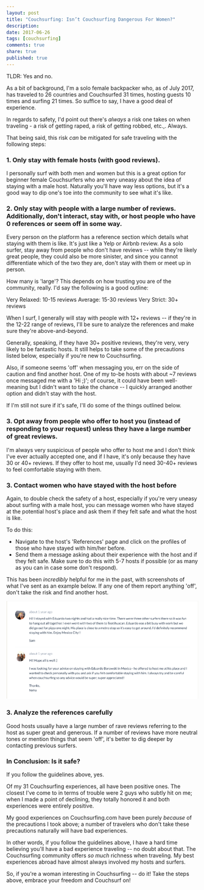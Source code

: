 ```yaml
---
layout: post
title: "Couchsurfing: Isn’t Couchsurfing Dangerous For Women?"
description: 
date: 2017-06-26
tags: [couchsurfing]
comments: true
share: true
published: true
---
```


TLDR: Yes and no. 

As a bit of background, I'm a solo female backpacker who, as of July 2017, has traveled to 26 countries and Couchsurfed 31 times, hosting guests 10 times and surfing 21 times. So suffice to say, I have a good deal of experience.

In regards to safety, I'd point out there's *always* a risk one takes on when traveling - a risk of getting raped, a risk of getting robbed, etc.,. Always.

That being said, this risk *can* be mitigated for safe traveling with the following steps:

### 1. Only stay with female hosts (with good reviews).

I personally surf with both men and women but this is a great option for beginner female Couchsurfers who are very uneasy about the idea of staying with a male host. Naturally you'll have way less options, but it's a good way to dip one's toe into the community to see what it's like. 

### 2. Only stay with people with a large number of reviews. Additionally, don't interact, stay with, or host people who have 0 references or seem off in some way. 

Every person on the platform has a reference section which details what staying with them is like. It's just like a Yelp or Airbnb review. As a solo surfer, stay away from people who don't have reviews -- while they're likely great people, they could also be more sinister, and since you cannot differentiate which of the two they are, don't stay with them or meet up in person.

How many is 'large'? This depends on how trusting you are of the community, really. I'd say the following is a good outline: 

Very Relaxed: 10-15 reviews
Average: 15-30 reviews
Very Strict: 30+ reviews

When I surf, I generally will stay with people with 12+ reviews -- if they're in the 12-22 range of reviews, I'll be sure to analyze the references and make sure they're above-and-beyond. 

Generally, speaking, if they have 30+ positive reviews, they're very, very likely to be fantastic hosts. It still helps to take some of the precautions listed below, especially if you're new to Couchsurfing. 

Also, if someone seems 'off' when messaging you, err on the side of caution and find another host. One of my to-be hosts with about ~7 reviews once messaged me with a 'Hi ;)'; of course, it could have been well-meaning but I didn't want to take the chance -- I quickly arranged another option and didn't stay with the host.  

If I'm still not sure if it's safe, I'll do some of the things outlined below.

### 3. Opt away from people who offer to host you (instead of responding to your request) unless they have a large number of great reviews.

I'm always very suspicious of people who offer to host me and I don't think I've ever actually accepted one, and if I have, it's only because they have 30 or 40+ reviews. If they offer to host me, usually I'd need 30-40+ reviews to feel comfortable staying with them. 

### 3. Contact women who have stayed with the host before 

Again, to double check the safety of a host, especially if you're very uneasy about surfing with a male host, you can message women who have stayed at the potential host's place and ask them if they felt safe and what the host is like. 

To do this: 
* Navigate to the host's 'References' page and click on the profiles of those who have stayed with him/her before. 
* Send them a message asking about their experience with the host and if they felt safe. Make sure to do this with 5-7 hosts if possible (or as many as you can in case some don't respond).

This has been *incredibly* helpful for me in the past, with screenshots of what I've sent as an example below. If any one of them report anything 'off', don't take the risk and find another host.
<p align="center">
  <img src="/images/contact-previous-surfers.png">
</p>

### 3. Analyze the references carefully

Good hosts usually have a large number of rave reviews referring to the host as super great and generous. If a number of reviews have more neutral tones or mention things that seem 'off', it's better to dig deeper by contacting previous surfers. 

### In Conclusion: Is it safe?

If you follow the guidelines above, yes.

Of my 31 Couchsurfing experiences, all have been positive ones. The closest I've come to in terms of trouble were 2 guys who subtly hit on me; when I made a point of declining, they totally honored it and both experiences were entirely positive.

My good experiences on Couchsurfing.com have been purely *because* of the precautions I took above; a number of travelers who don't take these precautions naturally will have bad experiences. 

In other words, if you follow the guidelines above, I have a hard time believing you'll have a bad experience traveling -- no doubt about that. The Couchsurfing community offers *so much* richness when traveling. My best experiences abroad have almost always involved my hosts and surfers. 

So, if you're a woman interesting in Couchsurfing -- do it! Take the steps above, embrace your freedom and Couchsurf on! 
